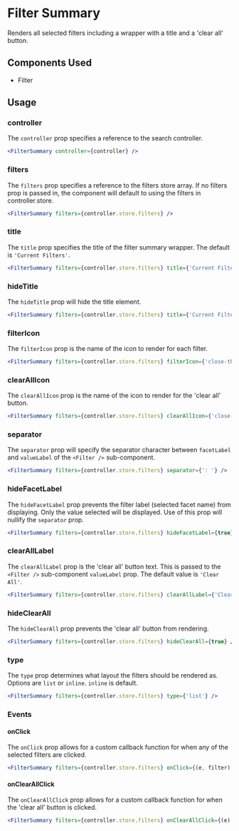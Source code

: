 # Filter Summary

Renders all selected filters including a wrapper with a title and a 'clear all' button. 

## Components Used
- Filter
## Usage


### controller
The `controller` prop specifies a reference to the search controller.

```jsx
<FilterSummary controller={controller} />
```

### filters
The `filters` prop specifies a reference to the filters store array. If no filters prop is passed in, the component will default to using the filters in controller.store. 

```jsx
<FilterSummary filters={controller.store.filters} />
```

### title
The `title` prop specifies the title of the filter summary wrapper. The default is `'Current Filters'`.

```jsx
<FilterSummary filters={controller.store.filters} title={'Current Filters'} />
```

### hideTitle
The `hideTitle` prop will hide the title element.

```jsx
<FilterSummary filters={controller.store.filters} title={'Current Filters'} hideTitle={true}/>
```
### filterIcon
The `filterIcon` prop is the name of the icon to render for each filter. 

```jsx
<FilterSummary filters={controller.store.filters} filterIcon={'close-thin'} />
```

### clearAllIcon
The `clearAllIcon` prop is the name of the icon to render for the 'clear all' button. 

```jsx
<FilterSummary filters={controller.store.filters} clearAllIcon={'close-thin'} />
```

### separator
The `separator` prop will specify the separator character between `facetLabel` and `valueLabel` of the `<Filter />` sub-component.

```jsx
<FilterSummary filters={controller.store.filters} separator={': '} />
```

### hideFacetLabel
The `hideFacetLabel` prop prevents the filter label (selected facet name) from displaying. Only the value selected will be displayed. Use of this prop will nullify the `separator` prop.

```jsx
<FilterSummary filters={controller.store.filters} hideFacetLabel={true} />
```

### clearAllLabel
The `clearAllLabel` prop is the 'clear all' button text. This is passed to the `<Filter />` sub-component `valueLabel` prop. The default value is `'Clear All'`.

```jsx
<FilterSummary filters={controller.store.filters} clearAllLabel={'Clear All'} />
```

### hideClearAll
The `hideClearAll` prop prevents the 'clear all' button from rendering.

```jsx
<FilterSummary filters={controller.store.filters} hideClearAll={true} />
```

### type
The `type` prop determines what layout the filters should be rendered as. Options are `list` or `inline`. `inline` is default.

```jsx
<FilterSummary filters={controller.store.filters} type={'list'} />
```

### Events

#### onClick
The `onClick` prop allows for a custom callback function for when any of the selected filters are clicked.

```jsx
<FilterSummary filters={controller.store.filters} onClick={(e, filter) => {console.log(e, filter)}} />
```

#### onClearAllClick
The `onClearAllClick` prop allows for a custom callback function for when the 'clear all' button is clicked.

```jsx
<FilterSummary filters={controller.store.filters} onClearAllClick={(e) => {console.log(e)}} />
```
